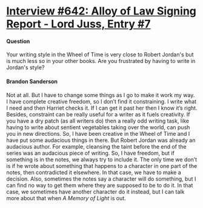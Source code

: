 # [Interview #642: Alloy of Law Signing Report - Lord Juss, Entry #7](https://www.theoryland.com/intvmain.php?i=642#7)

#### Question

Your writing style in the Wheel of Time is very close to Robert Jordan's but is much less so in your other books. Are you frustrated by having to write in Jordan's style?

#### Brandon Sanderson

Not at all. But I have to change some things as I go to make it work my way. I have complete creative freedom, so I don’t find it constraining. I write what I need and then Harriet checks it. If I can get it past her then I know it’s right. Besides, constraint can be really useful for a writer as it fuels creativity. If you have a dry patch (as all writers do) then a really odd writing task, like having to write about sentient vegetables taking over the world, can push you in new directions. So, I have been creative in the Wheel of Time and I have put some audacious things in there. But Robert Jordan was already an audacious author. For example, cleansing the taint before the end of the series was an audacious piece of writing. So, I have freedom, but if something is in the notes, we always try to include it. The only time we don’t is if he wrote about something that happens to a character in one part of the notes, then contradicted it elsewhere. In that case, we have to make a decision. Also, sometimes the notes say a character will do something, but I can find no way to get them where they are supposed to be to do it. In that case, we sometimes have another character do it instead, but I can talk more about that when
*A Memory of Light*
is out.

